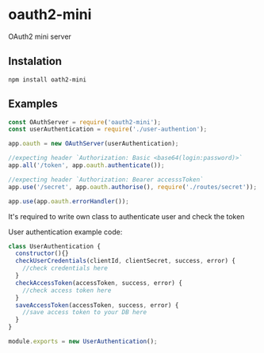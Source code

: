 # oauth2-mini

OAuth2 mini server

## Instalation
`npm install oath2-mini`


## Examples
```javascript
const OAuthServer = require('oauth2-mini');
const userAuthentication = require('./user-authention');

app.oauth = new OAuthServer(userAuthentication);

//expecting header `Authorization: Basic <base64(login:password)>`
app.all('/token', app.oauth.authenticate());

//expecting header `Authorization: Bearer accesssToken`
app.use('/secret', app.oauth.authorise(), require('./routes/secret'));

app.use(app.oauth.errorHandler());

```
It's required to write own class to authenticate user and check the token

User authentication example code:
```javascript
class UserAuthentication {
  constructor(){}
  checkUserCredentials(clientId, clientSecret, success, error) {
    //check credentials here
  }
  checkAccessToken(accessToken, success, error) {
    //check access token here
  }
  saveAccessToken(accessToken, success, error) {
    //save access token to your DB here
  }
}

module.exports = new UserAuthentication();
```
